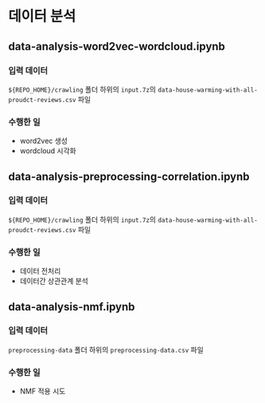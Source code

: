 # 데이터 분석

## data-analysis-word2vec-wordcloud.ipynb
### 입력 데이터
`${REPO_HOME}/crawling` 폴더 하위의 `input.7z`의 `data-house-warming-with-all-proudct-reviews.csv` 파일
### 수행한 일
- word2vec 생성
- wordcloud 시각화

## data-analysis-preprocessing-correlation.ipynb
### 입력 데이터
`${REPO_HOME}/crawling` 폴더 하위의 `input.7z`의 `data-house-warming-with-all-proudct-reviews.csv` 파일
### 수행한 일
- 데이터 전처리
- 데이터간 상관관계 분석

## data-analysis-nmf.ipynb
### 입력 데이터
`preprocessing-data` 폴더 하위의 `preprocessing-data.csv` 파일
### 수행한 일
- NMF 적용 시도
